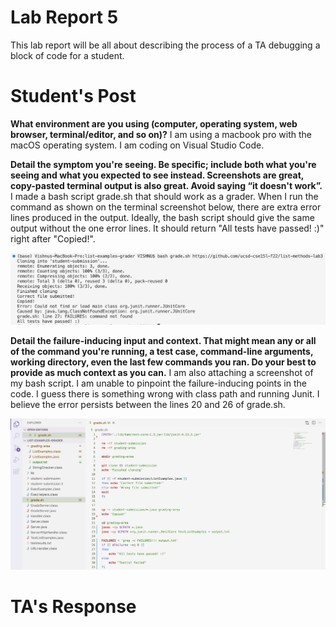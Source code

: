 # Lab Report 5
This lab report will be all about describing the process of a TA debugging a block of code for a student.

# Student's Post
**What environment are you using (computer, operating system, web browser, terminal/editor, and so on)?**
I am using a macbook pro with the macOS operating system. I am coding on Visual Studio Code.

**Detail the symptom you're seeing. Be specific; include both what you're seeing and what you expected to see instead. Screenshots are great, copy-pasted terminal output is also great. Avoid saying “it doesn't work”.**
I made a bash script grade.sh that should work as a grader. When I run the command as shown on the terminal screenshot below, there are extra error lines produced in the output. Ideally, the bash script should give the same output without the one error lines. It should return "All tests have passed! :)" right after "Copied!". 

![Image](lr5s1.png)

**Detail the failure-inducing input and context. That might mean any or all of the command you're running, a test case, command-line arguments, working directory, even the last few commands you ran. Do your best to provide as much context as you can.**
I am also attaching a screenshot of my bash script. I am unable to pinpoint the failure-inducing points in the code. I guess there is something wrong with class path and running Junit. I believe the error persists between the lines 20 and 26 of grade.sh.

![Image](lr5s2.png)

# TA's Response
